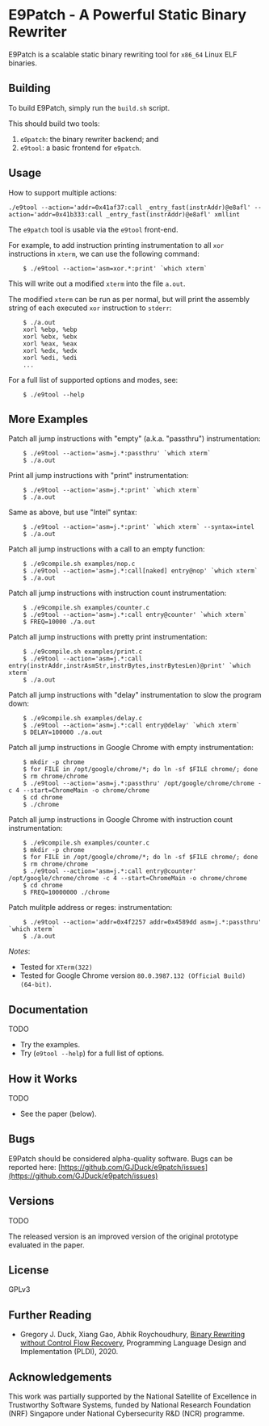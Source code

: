 E9Patch - A Powerful Static Binary Rewriter
===========================================

E9Patch is a scalable static binary rewriting tool for `x86_64` Linux ELF
binaries.

Building
--------

To build E9Patch, simply run the `build.sh` script.

This should build two tools:

1. `e9patch`: the binary rewriter backend; and
2. `e9tool`: a basic frontend for `e9patch`.

Usage
-----

How to support multiple actions:

    ./e9tool --action='addr=0x41af37:call _entry_fast(instrAddr)@e8afl' --action='addr=0x41b333:call _entry_fast(instrAddr)@e8afl' xmllint


The `e9patch` tool is usable via the `e9tool` front-end.

For example, to add instruction printing instrumentation to all `xor`
instructions in `xterm`, we can use the following command:

        $ ./e9tool --action='asm=xor.*:print' `which xterm`

This will write out a modified `xterm` into the file `a.out`.

The modified `xterm` can be run as per normal, but will print the assembly
string of each executed `xor` instruction to `stderr`:

        $ ./a.out
        xorl %ebp, %ebp
        xorl %ebx, %ebx
        xorl %eax, %eax
        xorl %edx, %edx
        xorl %edi, %edi
        ...

For a full list of supported options and modes, see:

        $ ./e9tool --help

More Examples
-------------

Patch all jump instructions with "empty" (a.k.a. "passthru")
instrumentation:

        $ ./e9tool --action='asm=j.*:passthru' `which xterm`
        $ ./a.out

Print all jump instructions with "print" instrumentation:

        $ ./e9tool --action='asm=j.*:print' `which xterm`
        $ ./a.out

Same as above, but use "Intel" syntax:

        $ ./e9tool --action='asm=j.*:print' `which xterm` --syntax=intel
        $ ./a.out

Patch all jump instructions with a call to an empty function:

        $ ./e9compile.sh examples/nop.c
        $ ./e9tool --action='asm=j.*:call[naked] entry@nop' `which xterm`
        $ ./a.out

Patch all jump instructions with instruction count instrumentation:

        $ ./e9compile.sh examples/counter.c
        $ ./e9tool --action='asm=j.*:call entry@counter' `which xterm`
        $ FREQ=10000 ./a.out

Patch all jump instructions with pretty print instrumentation:

        $ ./e9compile.sh examples/print.c
        $ ./e9tool --action='asm=j.*:call entry(instrAddr,instrAsmStr,instrBytes,instrBytesLen)@print' `which xterm`
        $ ./a.out

Patch all jump instructions with "delay" instrumentation to slow the
program down:

        $ ./e9compile.sh examples/delay.c
        $ ./e9tool --action='asm=j.*:call entry@delay' `which xterm`
        $ DELAY=100000 ./a.out

Patch all jump instructions in Google Chrome with empty instrumentation:

        $ mkdir -p chrome
        $ for FILE in /opt/google/chrome/*; do ln -sf $FILE chrome/; done
        $ rm chrome/chrome
        $ ./e9tool --action='asm=j.*:passthru' /opt/google/chrome/chrome -c 4 --start=ChromeMain -o chrome/chrome
        $ cd chrome
        $ ./chrome

Patch all jump instructions in Google Chrome with instruction count
instrumentation:

        $ ./e9compile.sh examples/counter.c
        $ mkdir -p chrome
        $ for FILE in /opt/google/chrome/*; do ln -sf $FILE chrome/; done
        $ rm chrome/chrome
        $ ./e9tool --action='asm=j.*:call entry@counter' /opt/google/chrome/chrome -c 4 --start=ChromeMain -o chrome/chrome
        $ cd chrome
        $ FREQ=10000000 ./chrome

Patch mulitple address or reges:
instrumentation:

        $ ./e9tool --action='addr=0x4f2257 addr=0x4589dd asm=j.*:passthru' `which xterm`
        $ ./a.out


*Notes*:

* Tested for `XTerm(322)`
* Tested for Google Chrome version `80.0.3987.132 (Official Build) (64-bit)`.

Documentation
-------------

TODO

* Try the examples.
* Try (`e9tool --help`) for a full list of options.

How it Works
------------

TODO

* See the paper (below).

Bugs
----

E9Patch should be considered alpha-quality software.  Bugs can be reported
here:
[https://github.com/GJDuck/e9patch/issues](https://github.com/GJDuck/e9patch/issues)

Versions
--------

TODO

The released version is an improved version of the original prototype
evaluated in the paper.

License
-------

GPLv3

Further Reading
---------------

* Gregory J. Duck, Xiang Gao, Abhik Roychoudhury, [Binary Rewriting without Control Flow Recovery](https://comp.nus.edu.sg/~gregory/papers/e9patch.pdf),
  Programming Language Design and Implementation (PLDI), 2020.

Acknowledgements
----------------

This work was partially supported by the National Satellite of Excellence in
Trustworthy Software Systems, funded by National Research Foundation (NRF)
Singapore under National Cybersecurity R&D (NCR) programme.


